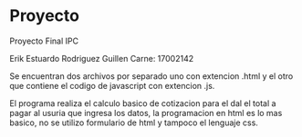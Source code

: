 # Proyecto
Proyecto Final IPC

Erik Estuardo Rodriguez Guillen  Carne: 17002142

Se encuentran dos archivos por separado uno con extencion .html y el otro que contiene el codigo de javascript con extencion .js.

El programa realiza el calculo basico de cotizacion para el dal el total a pagar al usuria que ingresa los datos, la programacion en html es lo mas basico, no se utilizo formulario de html y tampoco el lenguaje css. 